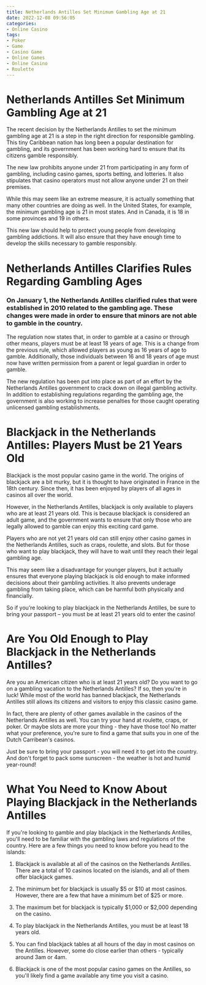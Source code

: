 ```yaml
---
title: Netherlands Antilles Set Minimum Gambling Age at 21
date: 2022-12-08 09:56:05
categories:
- Online Casino
tags:
- Poker
- Game
- Casino Game
- Online Games
- Online Casino
- Roulette
---
```



#  Netherlands Antilles Set Minimum Gambling Age at 21

The recent decision by the Netherlands Antilles to set the minimum gambling age at 21 is a step in the right direction for responsible gambling. This tiny Caribbean nation has long been a popular destination for gambling, and its government has been working hard to ensure that its citizens gamble responsibly.

The new law prohibits anyone under 21 from participating in any form of gambling, including casino games, sports betting, and lotteries. It also stipulates that casino operators must not allow anyone under 21 on their premises.

While this may seem like an extreme measure, it is actually something that many other countries are doing as well. In the United States, for example, the minimum gambling age is 21 in most states. And in Canada, it is 18 in some provinces and 19 in others.

This new law should help to protect young people from developing gambling addictions. It will also ensure that they have enough time to develop the skills necessary to gamble responsibly.

#  Netherlands Antilles Clarifies Rules Regarding Gambling Ages

### On January 1, the Netherlands Antilles clarified rules that were established in 2010 related to the gambling age. These changes were made in order to ensure that minors are not able to gamble in the country.

The regulation now states that, in order to gamble at a casino or through other means, players must be at least 18 years of age. This is a change from the previous rule, which allowed players as young as 16 years of age to gamble. Additionally, those individuals between 16 and 18 years of age must now have written permission from a parent or legal guardian in order to gamble.

The new regulation has been put into place as part of an effort by the Netherlands Antilles government to crack down on illegal gambling activity. In addition to establishing regulations regarding the gambling age, the government is also working to increase penalties for those caught operating unlicensed gambling establishments.

#  Blackjack in the Netherlands Antilles: Players Must be 21 Years Old

Blackjack is the most popular casino game in the world. The origins of blackjack are a bit murky, but it is thought to have originated in France in the 18th century. Since then, it has been enjoyed by players of all ages in casinos all over the world.

However, in the Netherlands Antilles, blackjack is only available to players who are at least 21 years old. This is because blackjack is considered an adult game, and the government wants to ensure that only those who are legally allowed to gamble can enjoy this exciting card game.

Players who are not yet 21 years old can still enjoy other casino games in the Netherlands Antilles, such as craps, roulette, and slots. But for those who want to play blackjack, they will have to wait until they reach their legal gambling age.

This may seem like a disadvantage for younger players, but it actually ensures that everyone playing blackjack is old enough to make informed decisions about their gambling activities. It also prevents underage gambling from taking place, which can be harmful both physically and financially.

So if you’re looking to play blackjack in the Netherlands Antilles, be sure to bring your passport – you must be at least 21 years old to enter the casino!

#  Are You Old Enough to Play Blackjack in the Netherlands Antilles?

Are you an American citizen who is at least 21 years old? Do you want to go on a gambling vacation to the Netherlands Antilles? If so, then you're in luck! While most of the world has banned blackjack, the Netherlands Antilles still allows its citizens and visitors to enjoy this classic casino game.

In fact, there are plenty of other games available in the casinos of the Netherlands Antilles as well. You can try your hand at roulette, craps, or poker. Or maybe slots are more your thing - they have those too! No matter what your preference, you're sure to find a game that suits you in one of the Dutch Carribean's casinos.

Just be sure to bring your passport - you will need it to get into the country. And don't forget to pack some sunscreen - the weather is hot and humid year-round!

#  What You Need to Know About Playing Blackjack in the Netherlands Antilles

If you're looking to gamble and play blackjack in the Netherlands Antilles, you'll need to be familiar with the gambling laws and regulations of the country. Here are a few things you need to know before you head to the islands:

1. Blackjack is available at all of the casinos on the Netherlands Antilles. There are a total of 10 casinos located on the islands, and all of them offer blackjack games.

2. The minimum bet for blackjack is usually $5 or $10 at most casinos. However, there are a few that have a minimum bet of $25 or more.

3. The maximum bet for blackjack is typically $1,000 or $2,000 depending on the casino.

4. To play blackjack in the Netherlands Antilles, you must be at least 18 years old.

5. You can find blackjack tables at all hours of the day in most casinos on the Antilles. However, some do close earlier than others - typically around 3am or 4am.

6. Blackjack is one of the most popular casino games on the Antilles, so you'll likely find a game available any time you visit a casino.